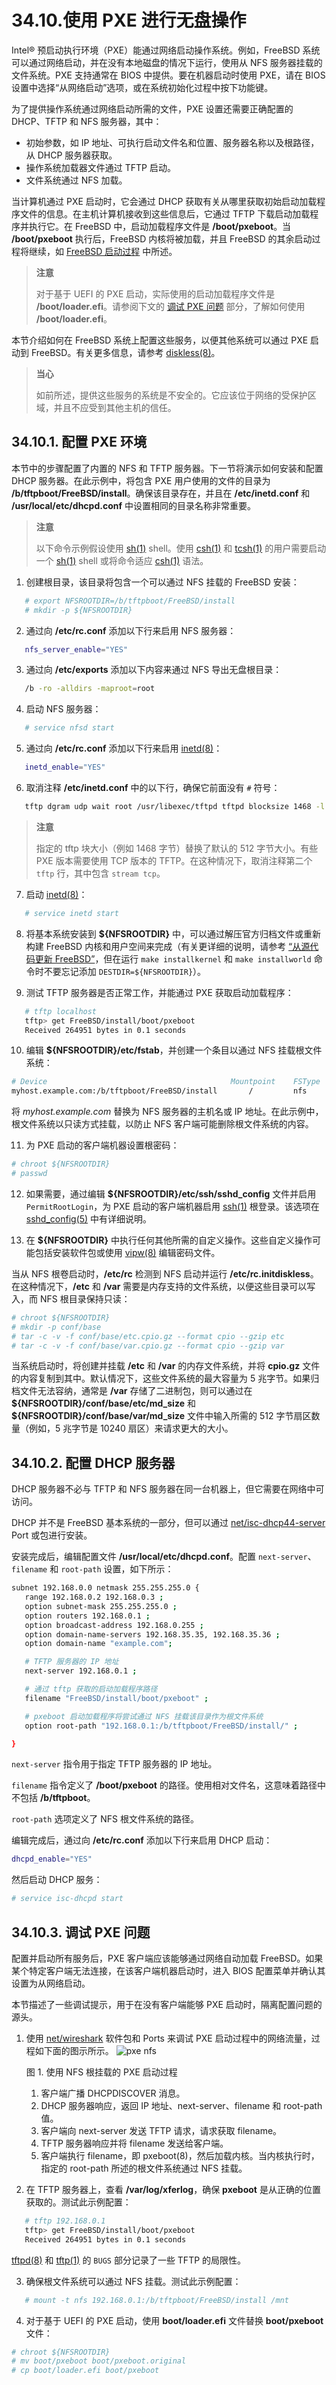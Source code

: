 # 34.10.使用 PXE 进行无盘操作

Intel® 预启动执行环境（PXE）能通过网络启动操作系统。例如，FreeBSD 系统可以通过网络启动，并在没有本地磁盘的情况下运行，使用从 NFS 服务器挂载的文件系统。PXE 支持通常在 BIOS 中提供。要在机器启动时使用 PXE，请在 BIOS 设置中选择“从网络启动”选项，或在系统初始化过程中按下功能键。

为了提供操作系统通过网络启动所需的文件，PXE 设置还需要正确配置的 DHCP、TFTP 和 NFS 服务器，其中：

* 初始参数，如 IP 地址、可执行启动文件名和位置、服务器名称以及根路径，从 DHCP 服务器获取。
* 操作系统加载器文件通过 TFTP 启动。
* 文件系统通过 NFS 加载。

当计算机通过 PXE 启动时，它会通过 DHCP 获取有关从哪里获取初始启动加载程序文件的信息。在主机计算机接收到这些信息后，它通过 TFTP 下载启动加载程序并执行它。在 FreeBSD 中，启动加载程序文件是 **/boot/pxeboot**。当 **/boot/pxeboot** 执行后，FreeBSD 内核将被加载，并且 FreeBSD 的其余启动过程将继续，如 [FreeBSD 启动过程](https://docs.freebsd.org/en/books/handbook/boot/#boot) 中所述。

>**注意**
>
> 对于基于 UEFI 的 PXE 启动，实际使用的启动加载程序文件是 **/boot/loader.efi**。请参阅下文的 [调试 PXE 问题](https://docs.freebsd.org/en/books/handbook/advanced-networking/#_debugging_pxe_problems) 部分，了解如何使用 **/boot/loader.efi**。

本节介绍如何在 FreeBSD 系统上配置这些服务，以便其他系统可以通过 PXE 启动到 FreeBSD。有关更多信息，请参考 [diskless(8)](https://man.freebsd.org/cgi/man.cgi?query=diskless&sektion=8&format=html)。

>**当心**
>
>如前所述，提供这些服务的系统是不安全的。它应该位于网络的受保护区域，并且不应受到其他主机的信任。

## 34.10.1. 配置 PXE 环境

本节中的步骤配置了内置的 NFS 和 TFTP 服务器。下一节将演示如何安装和配置 DHCP 服务器。在此示例中，将包含 PXE 用户使用的文件的目录为 **/b/tftpboot/FreeBSD/install**。确保该目录存在，并且在 **/etc/inetd.conf** 和 **/usr/local/etc/dhcpd.conf** 中设置相同的目录名称非常重要。

>**注意**
>
> 以下命令示例假设使用 [sh(1)](https://man.freebsd.org/cgi/man.cgi?query=sh&sektion=1&format=html) shell。使用 [csh(1)](https://man.freebsd.org/cgi/man.cgi?query=csh&sektion=1&format=html) 和 [tcsh(1)](https://man.freebsd.org/cgi/man.cgi?query=tcsh&sektion=1&format=html) 的用户需要启动一个 [sh(1)](https://man.freebsd.org/cgi/man.cgi?query=sh&sektion=1&format=html) shell 或将命令适应 [csh(1)](https://man.freebsd.org/cgi/man.cgi?query=csh&sektion=1&format=html) 语法。

1. 创建根目录，该目录将包含一个可以通过 NFS 挂载的 FreeBSD 安装：

```sh
   # export NFSROOTDIR=/b/tftpboot/FreeBSD/install
   # mkdir -p ${NFSROOTDIR}
   ```

2. 通过向 **/etc/rc.conf** 添加以下行来启用 NFS 服务器：

```sh
   nfs_server_enable="YES"
   ```

3. 通过向 **/etc/exports** 添加以下内容来通过 NFS 导出无盘根目录：

```sh
   /b -ro -alldirs -maproot=root
   ```

4. 启动 NFS 服务器：

```sh
   # service nfsd start
   ```

5. 通过向 **/etc/rc.conf** 添加以下行来启用 [inetd(8)](https://man.freebsd.org/cgi/man.cgi?query=inetd&sektion=8&format=html)：

```sh
   inetd_enable="YES"
   ```

6. 取消注释 **/etc/inetd.conf** 中的以下行，确保它前面没有 `#` 符号：

```sh
   tftp dgram udp wait root /usr/libexec/tftpd tftpd blocksize 1468 -l -s /b/tftpboot
   ```

>**注意**
>
> 指定的 tftp 块大小（例如 1468 字节）替换了默认的 512 字节大小。有些 PXE 版本需要使用 TCP 版本的 TFTP。在这种情况下，取消注释第二个 `tftp` 行，其中包含 `stream tcp`。

7. 启动 [inetd(8)](https://man.freebsd.org/cgi/man.cgi?query=inetd&sektion=8&format=html)：

```sh
   # service inetd start
   ```

8. 将基本系统安装到 **\${NFSROOTDIR}** 中，可以通过解压官方归档文件或重新构建 FreeBSD 内核和用户空间来完成（有关更详细的说明，请参考 [“从源代码更新 FreeBSD”](https://docs.freebsd.org/en/books/handbook/cutting-edge/#makeworld)，但在运行 `make installkernel` 和 `make installworld` 命令时不要忘记添加 `DESTDIR=${NFSROOTDIR}`）。

9. 测试 TFTP 服务器是否正常工作，并能通过 PXE 获取启动加载程序：

```sh
   # tftp localhost
   tftp> get FreeBSD/install/boot/pxeboot
   Received 264951 bytes in 0.1 seconds
   ```

10. 编辑 **\${NFSROOTDIR}/etc/fstab**，并创建一个条目以通过 NFS 挂载根文件系统：

```sh
# Device                                         Mountpoint    FSType   Options  Dump Pass
myhost.example.com:/b/tftpboot/FreeBSD/install       /         nfs      ro        0    0
```

将 *myhost.example.com* 替换为 NFS 服务器的主机名或 IP 地址。在此示例中，根文件系统以只读方式挂载，以防止 NFS 客户端可能删除根文件系统的内容。

11. 为 PXE 启动的客户端机器设置根密码：

```sh
# chroot ${NFSROOTDIR}
# passwd
```

12. 如果需要，通过编辑 **\${NFSROOTDIR}/etc/ssh/sshd\_config** 文件并启用 `PermitRootLogin`，为 PXE 启动的客户端机器启用 [ssh(1)](https://man.freebsd.org/cgi/man.cgi?query=ssh&sektion=1&format=html) 根登录。该选项在 [sshd\_config(5)](https://man.freebsd.org/cgi/man.cgi?query=sshd_config&sektion=5&format=html) 中有详细说明。

13. 在 **\${NFSROOTDIR}** 中执行任何其他所需的自定义操作。这些自定义操作可能包括安装软件包或使用 [vipw(8)](https://man.freebsd.org/cgi/man.cgi?query=vipw&sektion=8&format=html) 编辑密码文件。

当从 NFS 根卷启动时，**/etc/rc** 检测到 NFS 启动并运行 **/etc/rc.initdiskless**。在这种情况下，**/etc** 和 **/var** 需要是内存支持的文件系统，以便这些目录可以写入，而 NFS 根目录保持只读：

```sh
# chroot ${NFSROOTDIR}
# mkdir -p conf/base
# tar -c -v -f conf/base/etc.cpio.gz --format cpio --gzip etc
# tar -c -v -f conf/base/var.cpio.gz --format cpio --gzip var
```

当系统启动时，将创建并挂载 **/etc** 和 **/var** 的内存文件系统，并将 **cpio.gz** 文件的内容复制到其中。默认情况下，这些文件系统的最大容量为 5 兆字节。如果归档文件无法容纳，通常是 **/var** 存储了二进制包，则可以通过在 **\${NFSROOTDIR}/conf/base/etc/md\_size** 和 **\${NFSROOTDIR}/conf/base/var/md\_size** 文件中输入所需的 512 字节扇区数量（例如，5 兆字节是 10240 扇区）来请求更大的大小。

## 34.10.2. 配置 DHCP 服务器

DHCP 服务器不必与 TFTP 和 NFS 服务器在同一台机器上，但它需要在网络中可访问。

DHCP 并不是 FreeBSD 基本系统的一部分，但可以通过 [net/isc-dhcp44-server](https://cgit.freebsd.org/ports/tree/net/isc-dhcp44-server/) Port 或包进行安装。

安装完成后，编辑配置文件 **/usr/local/etc/dhcpd.conf**。配置 `next-server`、`filename` 和 `root-path` 设置，如下所示：

```sh
subnet 192.168.0.0 netmask 255.255.255.0 {
   range 192.168.0.2 192.168.0.3 ;
   option subnet-mask 255.255.255.0 ;
   option routers 192.168.0.1 ;
   option broadcast-address 192.168.0.255 ;
   option domain-name-servers 192.168.35.35, 192.168.35.36 ;
   option domain-name "example.com";

   # TFTP 服务器的 IP 地址
   next-server 192.168.0.1 ;

   # 通过 tftp 获取的启动加载程序路径
   filename "FreeBSD/install/boot/pxeboot" ;

   # pxeboot 启动加载程序将尝试通过 NFS 挂载该目录作为根文件系统
   option root-path "192.168.0.1:/b/tftpboot/FreeBSD/install/" ;

}
```

`next-server` 指令用于指定 TFTP 服务器的 IP 地址。

`filename` 指令定义了 **/boot/pxeboot** 的路径。使用相对文件名，这意味着路径中不包括 **/b/tftpboot**。

`root-path` 选项定义了 NFS 根文件系统的路径。

编辑完成后，通过向 **/etc/rc.conf** 添加以下行来启用 DHCP 启动：

```sh
dhcpd_enable="YES"
```

然后启动 DHCP 服务：

```sh
# service isc-dhcpd start
```

## 34.10.3. 调试 PXE 问题

配置并启动所有服务后，PXE 客户端应该能够通过网络自动加载 FreeBSD。如果某个特定客户端无法连接，在该客户端机器启动时，进入 BIOS 配置菜单并确认其设置为从网络启动。

本节描述了一些调试提示，用于在没有客户端能够 PXE 启动时，隔离配置问题的源头。

1. 使用 [net/wireshark](https://cgit.freebsd.org/ports/tree/net/wireshark/) 软件包和 Ports 来调试 PXE 启动过程中的网络流量，过程如下面的图示所示。
   ![pxe nfs](https://docs.freebsd.org/images/books/handbook/advanced-networking/pxe-nfs.png)

   图 1. 使用 NFS 根挂载的 PXE 启动过程

   1. 客户端广播 DHCPDISCOVER 消息。
   2. DHCP 服务器响应，返回 IP 地址、next-server、filename 和 root-path 值。
   3. 客户端向 next-server 发送 TFTP 请求，请求获取 filename。
   4. TFTP 服务器响应并将 filename 发送给客户端。
   5. 客户端执行 filename，即 pxeboot(8)，然后加载内核。当内核执行时，指定的 root-path 所述的根文件系统通过 NFS 挂载。

2. 在 TFTP 服务器上，查看 **/var/log/xferlog**，确保 **pxeboot** 是从正确的位置获取的。测试此示例配置：

```sh
   # tftp 192.168.0.1
   tftp> get FreeBSD/install/boot/pxeboot
   Received 264951 bytes in 0.1 seconds
   ```

   [tftpd(8)](https://man.freebsd.org/cgi/man.cgi?query=tftpd&sektion=8&format=html) 和 [tftp(1)](https://man.freebsd.org/cgi/man.cgi?query=tftp&sektion=1&format=html) 的 `BUGS` 部分记录了一些 TFTP 的局限性。

3. 确保根文件系统可以通过 NFS 挂载。测试此示例配置：

```sh
   # mount -t nfs 192.168.0.1:/b/tftpboot/FreeBSD/install /mnt
   ```

4. 对于基于 UEFI 的 PXE 启动，使用 **boot/loader.efi** 文件替换 **boot/pxeboot** 文件：

```sh
# chroot ${NFSROOTDIR}
# mv boot/pxeboot boot/pxeboot.original
# cp boot/loader.efi boot/pxeboot
```
